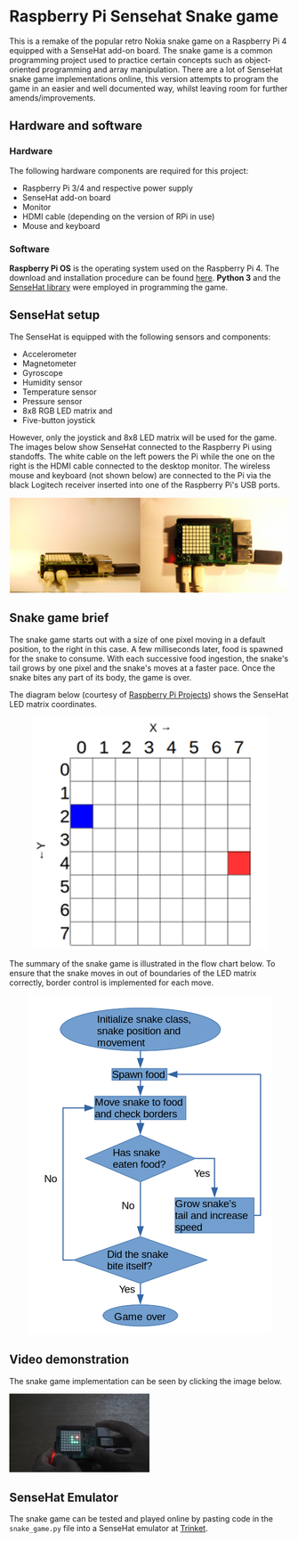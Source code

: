 # Raspberry Pi Sensehat Snake game

This is a remake of the popular retro Nokia snake game on a Raspberry Pi 4 equipped with a SenseHat add-on board. The snake game is a common programming project
used to practice certain concepts such as object-oriented programming and array manipulation. There are a lot of SenseHat snake game
implementations online, this version attempts to program the game in an easier and well documented way, whilst leaving room for further amends/improvements.

## Hardware and software

### Hardware

The following hardware components are required for this project:

- Raspberry Pi 3/4 and respective power supply
- SenseHat add-on board
- Monitor
- HDMI cable (depending on the version of RPi in use)
- Mouse and keyboard

### Software

**Raspberry Pi OS** is the operating system used on the Raspberry Pi 4. The download and installation procedure can be found [here](https://www.raspberrypi.org/software/). **Python 3** and the [SenseHat library](https://projects.raspberrypi.org/en/projects/getting-started-with-the-sense-hat/1) were employed in programming the game.

## SenseHat setup

The SenseHat is equipped with the following sensors and components:

- Accelerometer
- Magnetometer
- Gyroscope
- Humidity sensor
- Temperature sensor
- Pressure sensor
- 8x8 RGB LED matrix and
- Five-button joystick

However, only the joystick and 8x8 LED matrix will be used for the game. The images below show SenseHat connected to the Raspberry Pi using standoffs. The white cable on the left powers the Pi while the one on the right is the HDMI cable connected to the desktop monitor. The wireless mouse and keyboard (not shown below) are connected to the Pi via the black Logitech receiver inserted into one of the Raspberry Pi's USB ports.

<p align="center">
  <img src=images/sensehat_assembled.png>
</p>

## Snake game brief

The snake game starts out with a size of one pixel moving in a default position, to the right in this case. A few milliseconds later, food is spawned for the snake to consume. With each successive food ingestion, the snake's tail grows by one pixel and the snake's moves at a faster pace. Once the snake bites any part of its body, the game is over.

The diagram below (courtesy of [Raspberry Pi Projects](https://projects.raspberrypi.org/en/projects/getting-started-with-the-sense-hat/5)) shows the SenseHat LED matrix coordinates.

<p align="center">
  <img src=images/coordinates.png>
</p>

The summary of the snake game is illustrated in the flow chart below. To ensure that the snake moves in out of boundaries of the LED matrix correctly, border control is implemented for each move.

<p align="center">
    <img src=images/snake_game_flow_chart.png>
</p>

## Video demonstration

The snake game implementation can be seen by clicking the image below.

[<img src="images/thumbnail.png" width="50%">](https://www.youtube.com/watch?v=wFzN4JVDBVA)

## SenseHat Emulator

The snake game can be tested and played online by pasting code in the `snake_game.py` file into a SenseHat emulator at [Trinket](https://trinket.io/sense-hat).
